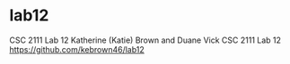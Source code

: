 # lab12
CSC 2111 Lab 12
Katherine (Katie) Brown and Duane Vick
CSC 2111 Lab 12
https://github.com/kebrown46/lab12
